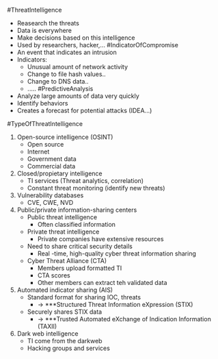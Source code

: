 #ThreatIntelligence
* Reasearch the threats
* Data is everywhere
* Make decisions based on this intelligence
* Used by researchers, hacker,...
#IndicatorOfCompromise
* An event that indicates an intrusion
* Indicators:
	* Unusual amount of network activity
	* Change to file hash values..
	* Change to DNS data..
	* .....
#PredictiveAnalysis
* Analyze large amounts of data very quickly
* Identify behaviors
* Creates a forecast for potential attacks (IDEA...)

#TypeOfThreatIntelligence
1. Open-source intelligence (OSINT)
	* Open source
	* Internet
	* Government data
	* Commercial data
2. Closed/propietary intelligence
	* TI services (Threat analytics, correlation)
	* Constant threat monitoring (identify new threats)
3. Vulnerability databases
	* CVE, CWE, NVD
4. Public/private information-sharing centers
	* Public threat intelligence
		* Often classified information
	* Private threat intelligence
		* Private companies have extensive resources
	* Need to share critical security details
		* Real -time, high-quality cyber threat information sharing
	* Cyber Threat Alliance (CTA)
		* Members upload formatted TI
		* CTA scores
		* Other members can extract teh validated data
5. Automated indicator sharing (AIS)
	*  Standard format for sharing IOC, threats
		* -> ***Structured Threat Information eXpression (STIX)
	*  Securely shares STIX data 
		* -> ***Trusted Automated eXchange of Indication Information (TAXII)
6. Dark web intelligence
	* TI come from the darkweb
	* Hacking groups and services